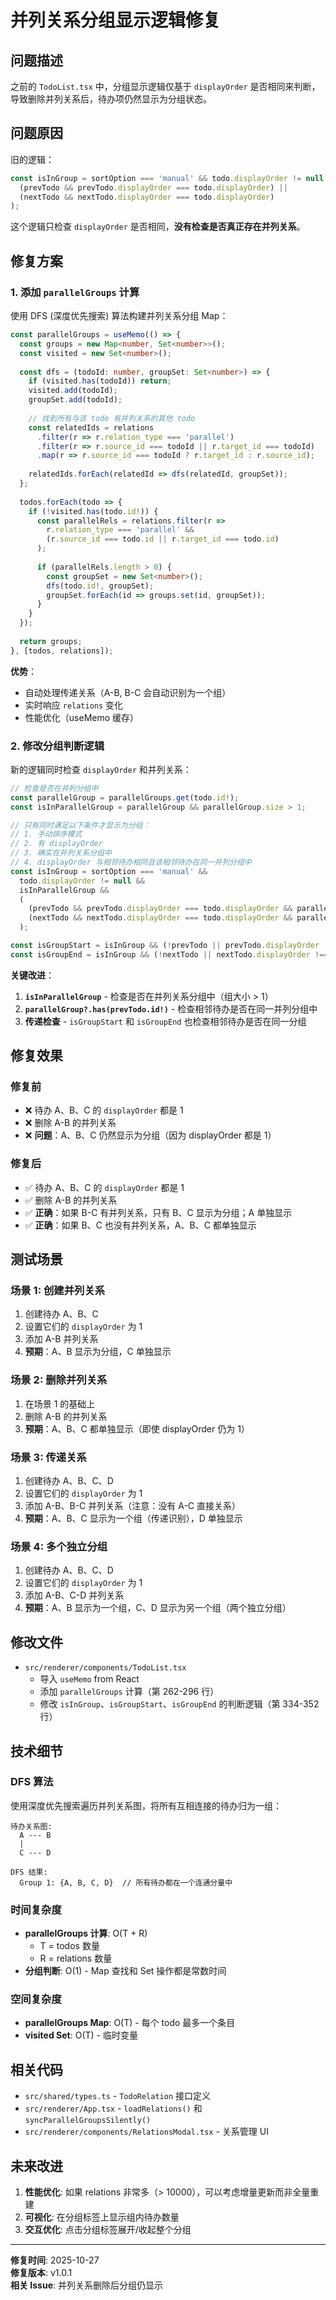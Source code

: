 # 并列关系分组显示逻辑修复

## 问题描述

之前的 `TodoList.tsx` 中，分组显示逻辑仅基于 `displayOrder` 是否相同来判断，导致删除并列关系后，待办项仍然显示为分组状态。

## 问题原因

旧的逻辑：
```typescript
const isInGroup = sortOption === 'manual' && todo.displayOrder != null && (
  (prevTodo && prevTodo.displayOrder === todo.displayOrder) ||
  (nextTodo && nextTodo.displayOrder === todo.displayOrder)
);
```

这个逻辑只检查 `displayOrder` 是否相同，**没有检查是否真正存在并列关系**。

## 修复方案

### 1. 添加 `parallelGroups` 计算

使用 DFS (深度优先搜索) 算法构建并列关系分组 Map：

```typescript
const parallelGroups = useMemo(() => {
  const groups = new Map<number, Set<number>>();
  const visited = new Set<number>();
  
  const dfs = (todoId: number, groupSet: Set<number>) => {
    if (visited.has(todoId)) return;
    visited.add(todoId);
    groupSet.add(todoId);
    
    // 找到所有与该 todo 有并列关系的其他 todo
    const relatedIds = relations
      .filter(r => r.relation_type === 'parallel')
      .filter(r => r.source_id === todoId || r.target_id === todoId)
      .map(r => r.source_id === todoId ? r.target_id : r.source_id);
    
    relatedIds.forEach(relatedId => dfs(relatedId, groupSet));
  };
  
  todos.forEach(todo => {
    if (!visited.has(todo.id!)) {
      const parallelRels = relations.filter(r =>
        r.relation_type === 'parallel' &&
        (r.source_id === todo.id || r.target_id === todo.id)
      );
      
      if (parallelRels.length > 0) {
        const groupSet = new Set<number>();
        dfs(todo.id!, groupSet);
        groupSet.forEach(id => groups.set(id, groupSet));
      }
    }
  });
  
  return groups;
}, [todos, relations]);
```

**优势**：
- 自动处理传递关系（A-B, B-C 会自动识别为一个组）
- 实时响应 `relations` 变化
- 性能优化（useMemo 缓存）

### 2. 修改分组判断逻辑

新的逻辑同时检查 `displayOrder` 和并列关系：

```typescript
// 检查是否在并列分组中
const parallelGroup = parallelGroups.get(todo.id!);
const isInParallelGroup = parallelGroup && parallelGroup.size > 1;

// 只有同时满足以下条件才显示为分组：
// 1. 手动排序模式
// 2. 有 displayOrder
// 3. 确实在并列关系分组中
// 4. displayOrder 与相邻待办相同且该相邻待办在同一并列分组中
const isInGroup = sortOption === 'manual' && 
  todo.displayOrder != null && 
  isInParallelGroup &&
  (
    (prevTodo && prevTodo.displayOrder === todo.displayOrder && parallelGroup?.has(prevTodo.id!)) ||
    (nextTodo && nextTodo.displayOrder === todo.displayOrder && parallelGroup?.has(nextTodo.id!))
  );

const isGroupStart = isInGroup && (!prevTodo || prevTodo.displayOrder !== todo.displayOrder || !parallelGroup?.has(prevTodo.id!));
const isGroupEnd = isInGroup && (!nextTodo || nextTodo.displayOrder !== todo.displayOrder || !parallelGroup?.has(nextTodo.id!));
```

**关键改进**：
1. **`isInParallelGroup`** - 检查是否在并列关系分组中（组大小 > 1）
2. **`parallelGroup?.has(prevTodo.id!)`** - 检查相邻待办是否在同一并列分组中
3. **传递检查** - `isGroupStart` 和 `isGroupEnd` 也检查相邻待办是否在同一分组

## 修复效果

### 修复前

- ❌ 待办 A、B、C 的 `displayOrder` 都是 1
- ❌ 删除 A-B 的并列关系
- ❌ **问题**：A、B、C 仍然显示为分组（因为 displayOrder 都是 1）

### 修复后

- ✅ 待办 A、B、C 的 `displayOrder` 都是 1
- ✅ 删除 A-B 的并列关系
- ✅ **正确**：如果 B-C 有并列关系，只有 B、C 显示为分组；A 单独显示
- ✅ **正确**：如果 B、C 也没有并列关系，A、B、C 都单独显示

## 测试场景

### 场景 1: 创建并列关系
1. 创建待办 A、B、C
2. 设置它们的 `displayOrder` 为 1
3. 添加 A-B 并列关系
4. **预期**：A、B 显示为分组，C 单独显示

### 场景 2: 删除并列关系
1. 在场景 1 的基础上
2. 删除 A-B 的并列关系
3. **预期**：A、B、C 都单独显示（即使 displayOrder 仍为 1）

### 场景 3: 传递关系
1. 创建待办 A、B、C、D
2. 设置它们的 `displayOrder` 为 1
3. 添加 A-B、B-C 并列关系（注意：没有 A-C 直接关系）
4. **预期**：A、B、C 显示为一个组（传递识别），D 单独显示

### 场景 4: 多个独立分组
1. 创建待办 A、B、C、D
2. 设置它们的 `displayOrder` 为 1
3. 添加 A-B、C-D 并列关系
4. **预期**：A、B 显示为一个组，C、D 显示为另一个组（两个独立分组）

## 修改文件

- `src/renderer/components/TodoList.tsx`
  - 导入 `useMemo` from React
  - 添加 `parallelGroups` 计算（第 262-296 行）
  - 修改 `isInGroup`、`isGroupStart`、`isGroupEnd` 的判断逻辑（第 334-352 行）

## 技术细节

### DFS 算法

使用深度优先搜索遍历并列关系图，将所有互相连接的待办归为一组：

```
待办关系图:
  A --- B
  |
  C --- D

DFS 结果:
  Group 1: {A, B, C, D}  // 所有待办都在一个连通分量中
```

### 时间复杂度

- **parallelGroups 计算**: O(T + R)
  - T = todos 数量
  - R = relations 数量
- **分组判断**: O(1) - Map 查找和 Set 操作都是常数时间

### 空间复杂度

- **parallelGroups Map**: O(T) - 每个 todo 最多一个条目
- **visited Set**: O(T) - 临时变量

## 相关代码

- `src/shared/types.ts` - `TodoRelation` 接口定义
- `src/renderer/App.tsx` - `loadRelations()` 和 `syncParallelGroupsSilently()`
- `src/renderer/components/RelationsModal.tsx` - 关系管理 UI

## 未来改进

1. **性能优化**: 如果 relations 非常多（> 10000），可以考虑增量更新而非全量重建
2. **可视化**: 在分组标签上显示组内待办数量
3. **交互优化**: 点击分组标签展开/收起整个分组

---

**修复时间**: 2025-10-27  
**修复版本**: v1.0.1  
**相关 Issue**: 并列关系删除后分组仍显示

